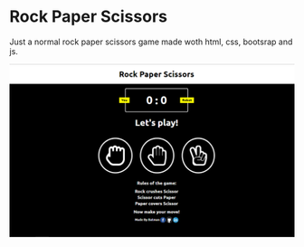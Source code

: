 # Rock Paper Scissors
Just a normal rock paper scissors game made woth html, css, bootsrap and js.

![](images/Screenshot.png)
